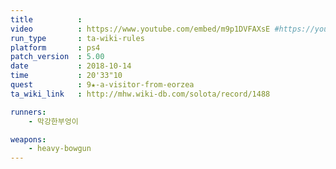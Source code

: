 ```yaml
---
title          :
video          : https://www.youtube.com/embed/m9p1DVFAXsE #https://youtu.be/m9p1DVFAXsE
run_type       : ta-wiki-rules
platform       : ps4
patch_version  : 5.00
date           : 2018-10-14
time           : 20'33"10
quest          : 9★-a-visitor-from-eorzea
ta_wiki_link   : http://mhw.wiki-db.com/solota/record/1488

runners:
    - 막강한부엉이

weapons:
    - heavy-bowgun
---
```

